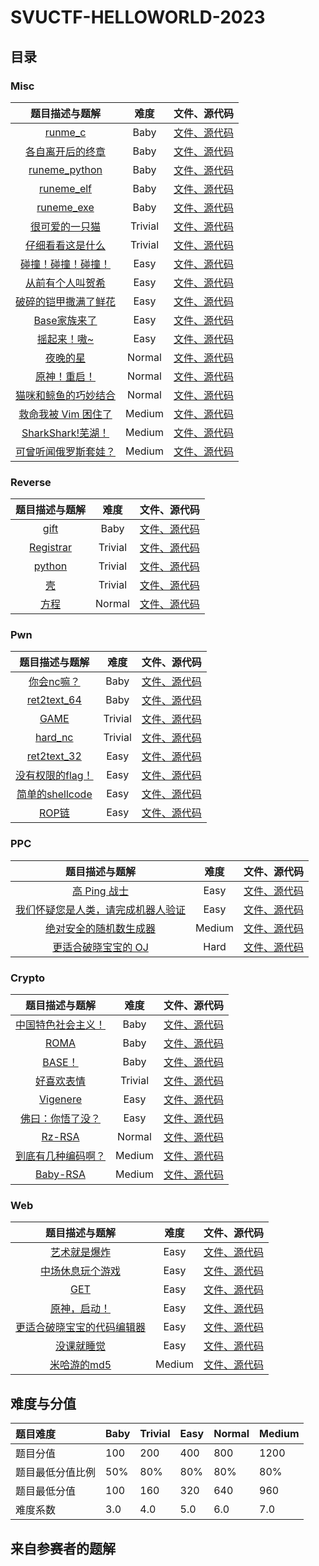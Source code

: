 # SVUCTF-HELLOWORLD-2023

## 目录  
  
### Misc  
  
|                  题目描述与题解                   |  难度   |                       文件、源代码                       |
|:-------------------------------------------------:|:-------:|:--------------------------------------------------:|
|        [runme_c](challenges/misc/runme_c)         |  Baby   |   [文件、源代码](challenges/misc/runme_c/attachments)    |
|     [各自离开后的终章](challenges/misc/love)      |  Baby   |     [文件、源代码](challenges/misc/love/attachments)     |
|   [runeme_python](challenges/misc/runme_python)   |  Baby   | [文件、源代码](challenges/misc/runme_python/attachments) |
|      [runeme_elf](challenges/misc/runme_elf)      |  Baby   |     [文件、源代码](challenges/misc/runme_elf/build)      |
|      [runeme_exe](challenges/misc/runme_exe)      |  Baby   |     [文件、源代码](challenges/misc/runme_exe/build)      |
|       [很可爱的一只猫](challenges/misc/cat)       | Trivial |     [文件、源代码](challenges/misc/cat/attachments)      |
|     [仔细看看这是什么](challenges/misc/file)      | Trivial |     [文件、源代码](challenges/misc/file/attachments)     |
|      [碰撞！碰撞！碰撞！](challenges/misc/peng)      |  Easy   |     [文件、源代码](challenges/misc/peng/attachments)     |
|      [从前有个人叫贺希](challenges/misc/hex)      |  Easy   |     [文件、源代码](challenges/misc/hex/attachments)      |
|   [破碎的铠甲撒满了鲜花](challenges/misc/kaisa)   |  Easy   |    [文件、源代码](challenges/misc/kaisa/attachments)     |
|       [Base家族来了](challenges/misc/base)        |  Easy   |     [文件、源代码](challenges/misc/base/attachments)     |
|        [摇起来！嗷~](challenges/misc/base2)        |  Easy   |    [文件、源代码](challenges/misc/base2/attachments)     |
|        [夜晚的星](challenges/misc/evening)        | Normal  |   [文件、源代码](challenges/misc/evening/attachments)    |
|      [原神！重启！](challenges/misc/yuanshen)       | Normal  |   [文件、源代码](challenges/misc/yuanshen/attachments)   |
| [猫咪和鲸鱼的巧妙结合](challenges/misc/cat_fish)  | Normal  |   [文件、源代码](challenges/misc/cat_fish/attachments)   |
| [救命我被 Vim 困住了](challenges/misc/vim_escape) | Medium  |     [文件、源代码](challenges/misc/vim_escape/build)     |
|     [SharkShark!芜湖！](challenges/misc/shark)     | Medium  |    [文件、源代码](challenges/misc/shark/attachments)     |
|     [可曾听闻俄罗斯套娃？](challenges/misc/tw)     | Medium  |      [文件、源代码](challenges/misc/tw/attachments)      |
  
  
### Reverse  
  
|              题目描述与题解               |  难度   |                       文件、源代码                       |
|:-----------------------------------------:|:-------:|:--------------------------------------------------:|
|      [gift](challenges/reverse/gift)      |  Baby   |      [文件、源代码](challenges/reverse/gift/build)       |
| [Registrar](challenges/reverse/Registrar) | Trivial | [文件、源代码](challenges/reverse/Registrar/attachments) |
|    [python](challenges/reverse/python)    | Trivial |     [文件、源代码](challenges/reverse/python/build)      |
|       [壳](challenges/reverse/UPX)        | Trivial |       [文件、源代码](challenges/reverse/UPX/build)       |
|       [方程](challenges/reverse/z3)       | Normal  |       [文件、源代码](challenges/reverse/z3/build)        |
  
  
### Pwn  
  
|               题目描述与题解                |  难度   |                   文件、源代码                   |
|:-------------------------------------------:|:-------:|:------------------------------------------:|
|       [你会nc嘛？](challenges/pwn/nc)        |  Baby   |     [文件、源代码](challenges/pwn/nc/build)      |
|  [ret2text_64](challenges/pwn/ret2text_64)  |  Baby   | [文件、源代码](challenges/pwn/ret2text_64/build) |
|         [GAME](challenges/pwn/GAME)         | Trivial |    [文件、源代码](challenges/pwn/GAME/build)     |
|      [hard_nc](challenges/pwn/hard_nc)      | Trivial |   [文件、源代码](challenges/pwn/hard_nc/build)   |
|  [ret2text_32](challenges/pwn/ret2text_32)  |  Easy   | [文件、源代码](challenges/pwn/ret2text_32/build) |
|   [没有权限的flag！](challenges/pwn/SUID)    |  Easy   |    [文件、源代码](challenges/pwn/SUID/build)     |
| [简单的shellcode](challenges/pwn/shellcode) |  Easy   |  [文件、源代码](challenges/pwn/shellcode/build)  |
|         [ROP链](challenges/pwn/ROP)         |  Easy   |     [文件、源代码](challenges/pwn/ROP/build)     |
  
  
### PPC  
  
|                       题目描述与题解                        |  难度  |                   文件、源代码                    |
|:--------------------------------------------------------:|:------:|:-------------------------------------------:|
|           [高 Ping 战士](challenges/ppc/pwntools)           |  Easy  |   [文件、源代码](challenges/ppc/pwntools/build)   |
| [我们怀疑您是人类，请完成机器人验证](challenges/ppc/captcha) |  Easy  |   [文件、源代码](challenges/ppc/captcha/build)    |
|        [绝对安全的随机数生成器](challenges/ppc/prng)        | Medium |     [文件、源代码](challenges/ppc/prng/build)     |
|     [更适合破晓宝宝的 OJ](challenges/ppc/online_judge)      |  Hard  | [文件、源代码](challenges/ppc/online_judge/build) |
  
  
### Crypto  
  
|                题目描述与题解                |  难度   |                      文件、源代码                      |
|:--------------------------------------------:|:-------:|:------------------------------------------------:|
| [中国特色社会主义！](challenges/crypto/CHain) |  Baby   |  [文件、源代码](challenges/crypto/CHain/attachments)   |
|        [ROMA](challenges/crypto/ROMA)        |  Baby   |   [文件、源代码](challenges/crypto/ROMA/attachments)   |
|       [BASE！](challenges/crypto/BASE)        |  Baby   |   [文件、源代码](challenges/crypto/BASE/attachments)   |
|     [好喜欢表情](challenges/crypto/EMO)      | Trivial |   [文件、源代码](challenges/crypto/EMO/attachments)    |
|    [Vigenere](challenges/crypto/Vigenere)    |  Easy   | [文件、源代码](challenges/crypto/Vigenere/attachments) |
|    [佛曰：你悟了没？](challenges/crypto/fo)    |  Easy   |    [文件、源代码](challenges/crypto/fo/attachments)    |
|       [Rz-RSA](challenges/crypto/RSA)        | Normal  |   [文件、源代码](challenges/crypto/RSA/attachments)    |
| [到底有几种编码啊？](challenges/crypto/code)  | Medium  |   [文件、源代码](challenges/crypto/code/attachments)   |
|    [Baby-RSA](challenges/crypto/baby_rsa)    | Medium  | [文件、源代码](challenges/crypto/baby_rsa/attachments) |
  
  
### Web  
  
|                      题目描述与题解                      |  难度  |                       文件、源代码                        |
|:--------------------------------------------------------:|:------:|:---------------------------------------------------:|
|           [艺术就是爆炸](challenges/web/crack)           |  Easy  |        [文件、源代码](challenges/web/crack/build)         |
|     [中场休息玩个游戏](challenges/web/missile_trail)     |  Easy  |    [文件、源代码](challenges/web/missile_trail/build)     |
|                [GET](challenges/web/get)                 |  Easy  |         [文件、源代码](challenges/web/get/build)          |
|    [原神，启动！](challenges/web/non_pressable_button)     |  Easy  | [文件、源代码](challenges/web/non_pressable_button/build) |
| [更适合破晓宝宝的代码编辑器](challenges/web/code_editor) |  Easy  |     [文件、源代码](challenges/web/code_editor/build)      |
|         [没课就睡觉](challenges/web/view_source)         |  Easy  |     [文件、源代码](challenges/web/view_source/build)      |
|            [米哈游的md5](challenges/web/md5)             | Medium |         [文件、源代码](challenges/web/md5/build)          |
  
## 难度与分值

| 题目难度         | Baby | Trivial | Easy | Normal | Medium |
|:-------------|------|---------|------|--------|--------|
| 题目分值         | 100  | 200     | 400  | 800    | 1200   |
| 题目最低分值比例 | 50%  | 80%     | 80%  | 80%    | 80%    |
| 题目最低分值     | 100  | 160     | 320  | 640    | 960    |
| 难度系数         | 3.0  | 4.0     | 5.0  | 6.0    | 7.0    |

## 来自参赛者的题解